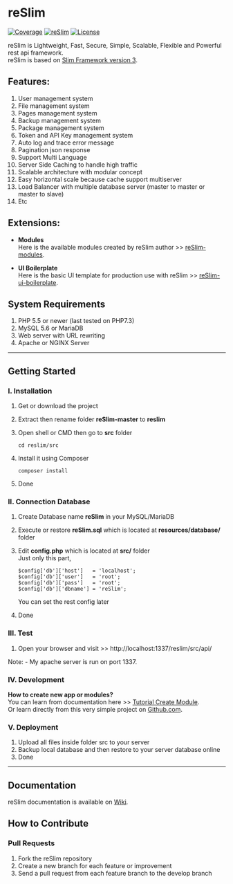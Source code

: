 reSlim
=======
[![Coverage](https://img.shields.io/badge/coverage-100%25-brightgreen.svg)](https://github.com/aalfiann/reSlim)
[![reSlim](https://img.shields.io/badge/stable-1.18.0-brightgreen.svg)](https://github.com/aalfiann/reSlim)
[![License](https://img.shields.io/badge/license-MIT-blue.svg)](https://github.com/aalfiann/reSlim/blob/master/license.md)

reSlim is Lightweight, Fast, Secure, Simple, Scalable, Flexible and Powerful rest api framework.<br>
reSlim is based on [Slim Framework version 3](http://www.slimframework.com/).<br>


Features:
---------------

1. User management system
2. File management system
3. Pages management system
4. Backup management system
5. Package management system
6. Token and API Key management system
7. Auto log and trace error message
8. Pagination json response
9. Support Multi Language
10. Server Side Caching to handle high traffic
11. Scalable architecture with modular concept
12. Easy horizontal scale because cache support multiserver
13. Load Balancer with multiple database server (master to master or master to slave)
14. Etc


Extensions:
---------------
- **Modules**  
Here is the available modules created by reSlim author >> [reSlim-modules](https://github.com/aalfiann/reSlim-modules).

- **UI Boilerplate**  
Here is the basic UI template for production use with reSlim >> [reSlim-ui-boilerplate](https://github.com/aalfiann/reSlim-ui-boilerplate).


System Requirements
---------------

1. PHP 5.5 or newer (last tested on PHP7.3)
2. MySQL 5.6 or MariaDB
3. Web server with URL rewriting
4. Apache or NGINX Server

---
Getting Started
---------------

### I. Installation
1. Get or download the project
2. Extract then rename folder **reSlim-master** to **reslim**
3. Open shell or CMD then go to **src** folder
    ```
    cd reslim/src
    ```
    
4. Install it using Composer  
    ```
    composer install
    ```
5. Done

### II. Connection Database
1. Create Database name **reSlim** in your MySQL/MariaDB
2. Execute or restore **reSlim.sql** which is located at **resources/database/** folder
3. Edit **config.php** which is located at **src/** folder  
    Just only this part,
    ```
    $config['db']['host']   = 'localhost';
    $config['db']['user']   = 'root';
    $config['db']['pass']   = 'root';
    $config['db']['dbname'] = 'reSlim';
    ```
    You can set the rest config later

4. Done

### III. Test
1. Open your browser and visit >> http://localhost:1337/reslim/src/api/

Note: 
    - My apache server is run on port 1337.

### IV. Development
**How to create new app or modules?**  
You can learn from documentation here >> [Tutorial Create Module](https://github.com/aalfiann/reSlim/wiki/Tutorial-Create-Module).  
Or learn directly from this very simple project on [Github.com](https://github.com/aalfiann/reSlim-modules-first_mod).

### V. Deployment
1. Upload all files inside folder src to your server
2. Backup local database and then restore to your server database online
3. Done

---
Documentation
-----------------
reSlim documentation is available on [Wiki](https://github.com/aalfiann/reslim/wiki).

  
How to Contribute
-----------------
### Pull Requests

1. Fork the reSlim repository
2. Create a new branch for each feature or improvement
3. Send a pull request from each feature branch to the develop branch